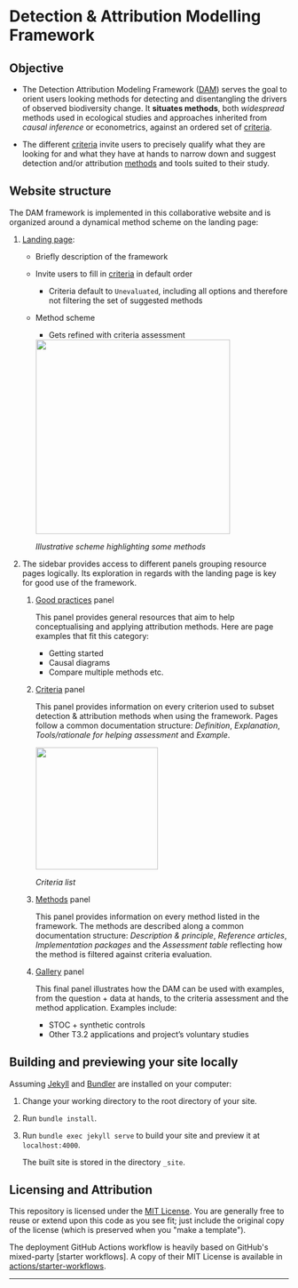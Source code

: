 # Detection & Attribution Modelling Framework


## Objective
- The Detection Attribution Modeling Framework ([DAM]) serves the goal to orient users looking methods for detecting and disentangling the drivers of observed biodiversity change.
It **situates methods**, both *widespread* methods used in ecological studies and approaches inherited from *causal inference* or econometrics, against an ordered set of [criteria].

- The different [criteria] invite users to precisely qualify what they are looking for and what they have at hands to narrow down and suggest detection and/or attribution [methods] and tools suited to their study.



## Website structure

The DAM framework is implemented in this collaborative website and is organized around a dynamical method scheme on the landing page:

1. [Landing page]:
    - Briefly description of the framework
    - Invite users to fill in [criteria] in default order
        - Criteria default to `Unevaluated`, including all options and therefore not filtering the set of suggested methods
   
    - Method scheme
        - Gets refined with criteria assessment
        <!-- ![Illustrative scheme highlighting some methods](/assets/images/DAM_Scheme_greenHighlight.png) -->
        <img src="https://estopinj.github.io/dam/assets/images/DAM_Scheme_greenHighlight.png" width="350" />

        *Illustrative scheme highlighting some methods*


2. The sidebar provides access to different panels grouping resource pages logically.
Its exploration in regards with the landing page is key for good use of the framework.

    1. [Good practices] panel
        
        This panel provides general resources that aim to help conceptualising and applying attribution methods. Here are page examples that fit this category:
        - Getting started 
        - Causal diagrams
        <!-- - Review articles -->
        - Compare multiple methods etc.


    1. [Criteria] panel

        This panel provides information on every criterion used to subset detection & attribution methods when using the framework. Pages follow a common documentation structure: *Definition*, *Explanation*, *Tools/rationale for helping assessment* and *Example*.

        <!-- ![criteria list](/assets/images/DAM_criteria.png) -->
         <img src="https://estopinj.github.io/dam/assets/images/DAM_criteria.png" width="220" />
         
         *Criteria list*

    1. [Methods] panel

        This panel provides information on every method listed in the framework. The methods are described along a common documentation structure: *Description & principle*, *Reference articles*, *Implementation packages* and the *Assessment table* reflecting how the method is filtered against criteria evaluation.


    1. [Gallery] panel

        This final panel illustrates how the DAM can be used with examples, from the question + data at hands, to the criteria assessment and the method application. Examples include:
        - STOC + synthetic controls 
        - Other T3.2 applications and project’s voluntary studies 





## Building and previewing your site locally

Assuming [Jekyll] and [Bundler] are installed on your computer:

1.  Change your working directory to the root directory of your site.

2.  Run `bundle install`.

3.  Run `bundle exec jekyll serve` to build your site and preview it at `localhost:4000`.

    The built site is stored in the directory `_site`.



## Licensing and Attribution

This repository is licensed under the [MIT License]. You are generally free to reuse or extend upon this code as you see fit; just include the original copy of the license (which is preserved when you "make a template").

The deployment GitHub Actions workflow is heavily based on GitHub's mixed-party [starter workflows]. A copy of their MIT License is available in [actions/starter-workflows].

----


[Bundler]: https://bundler.io/
[Jekyll]: https://jekyllrb.com
[Just the Docs]: https://just-the-docs.github.io/just-the-docs/
[GitHub Pages]: https://docs.github.com/en/pages
[MIT License]: https://en.wikipedia.org/wiki/MIT_License
[actions/starter-workflows]: https://github.com/actions/starter-workflows/blob/main/LICENSE


[DAM]: https://estopinj.github.io/dam/
[criteria]: https://estopinj.github.io/dam/criteria
[methods]: https://estopinj.github.io/dam/methods
[Landing page]: https://estopinj.github.io/dam/
[Good practices]: https://estopinj.github.io/dam/practices
[Gallery]: https://estopinj.github.io/dam/gallery


